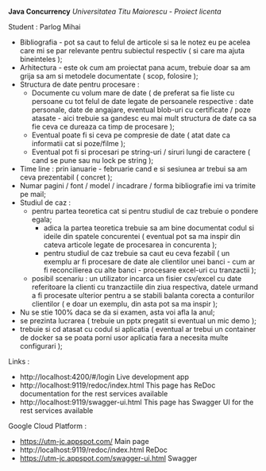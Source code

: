 **Java Concurrency**
_Universitatea Titu Maiorescu - Proiect licenta_

Student : Parlog Mihai

* Bibliografia - pot sa caut to felul de articole si sa le notez eu pe acelea care mi se par relevante pentru subiectul respectiv ( si care ma ajuta bineinteles );
* Arhitectura - este ok cum am proiectat pana acum, trebuie doar sa am grija sa am si metodele documentate ( scop, folosire );
* Structura de date pentru procesare :
    * Documente cu volum mare de date ( de preferat sa fie liste cu persoane cu tot felul de date legate de persoanele respective : date personale, date de angajare, eventual blob-uri cu certificate / poze atasate - aici trebuie sa gandesc eu mai mult structura de date ca sa fie ceva ce dureaza ca timp de procesare );
    * Eventual poate fi si ceva pe compresie de date ( atat date ca informatii cat si poze/filme );
    * Eventual pot fi si procesari pe string-uri / siruri lungi de caractere ( cand se pune sau nu lock pe string );
* Time line : prin ianuarie - februarie cand e si sesiunea ar trebui sa am ceva prezentabil ( concret );
* Numar pagini / font / model / incadrare / forma bibliografie imi va trimite pe mail;
* Studiul de caz :
    * pentru partea teoretica cat si pentru studiul de caz trebuie o pondere egala;
        * adica la partea teoretica trebuie sa am bine documentat codul si ideile din spatele concurentei ( eventual pot sa ma inspir din cateva articole legate de procesarea in concurenta );
        * pentru studiul de caz trebuie sa caut eu ceva fezabil ( un exemplu ar fi procesare de date ale clientilor unei banci - cum ar fi reconcilierea cu alte banci - procesare excel-uri cu tranzactii );
    * posibil scenariu : un utilizator incarca un fisier csv/excel cu date referitoare la clienti cu tranzactiile din ziua respectiva, datele urmand a fi procesate ulterior pentru a se stabili balanta corecta a conturilor clientilor ( e doar un exemplu, din asta pot sa ma inspir );
* Nu se stie 100% daca se da si examen, asta voi afla la anul;
* se prezinta lucrarea ( trebuie un pptx pregatit si eventual un mic demo );
* trebuie si cd atasat cu codul si aplicatia ( eventual ar trebui un container de docker sa se poata porni usor aplicatia fara a necesita multe configurari );


Links :

- http://localhost:4200/#/login Live development app
- http://localhost:9119/redoc/index.html	This page has ReDoc documentation for the rest services available
- http://localhost:9119/swagger-ui.html	This page has Swagger UI for the rest services available

Google Cloud Platform :

- https://utm-jc.appspot.com/ Main page
- http://localhost:9119/redoc/index.html ReDoc
- https://utm-jc.appspot.com/swagger-ui.html Swagger

